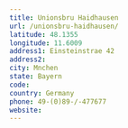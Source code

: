 ```yaml
---
title: Unionsbru Haidhausen
url: /unionsbru-haidhausen/
latitude: 48.1355
longitude: 11.6009
address1: Einsteinstrae 42
address2: 
city: Mnchen
state: Bayern
code: 
country: Germany
phone: 49-(0)89-/-477677
website: 
---
```


